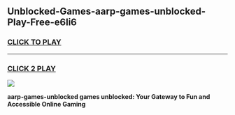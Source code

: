 
## Unblocked-Games-aarp-games-unblocked-Play-Free-e6li6
<h3>
<a href="https://premium76.site?title=aarp-games-unblocked&ref=18A1">CLICK TO PLAY</a></h3>
<hr>

<h3>
<a href="https://premium76.site?title=aarp-games-unblocked&ref=18A1">CLICK 2 PLAY</a>
  
</h3>

<a href="https://premium76.site?title=aarp-games-unblocked&ref=18A1"><img src="https://clearcache.store/games.png"></a>


**aarp-games-unblocked games unblocked: Your Gateway to Fun and Accessible Online Gaming**
